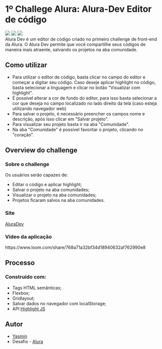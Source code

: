 # 1º Challege Alura: Alura-Dev Editor de código
 <div>
 <img src="https://img.shields.io/badge/HTML-239120?style=for-the-badge&logo=html5&logoColor=white" target="_blank">
 <img src="https://img.shields.io/badge/CSS-239120?&style=for-the-badge&logo=css3&logoColor=white" target="_blank">
 <img src="https://img.shields.io/badge/JavaScript-F7DF1E?style=for-the-badge&logo=javascript&logoColor=black" target="_blank">
 </div>
 Alura Dev é um editor de código criado no primeiro challenge de front-end da Alura. O Alura Dev permite que você compartilhe seus códigos de maneira mais atraente, salvando os projetos na aba comunidade.
 <h2>Como utilizar</h2>
 <ul>
 <li>Para utilizar o editor de código, basta clicar no campo do editor e começar a digitar seu código. Caso deseje aplicar highlight no código, basta selecionar a linguagem e clicar no botão "Visualizar com highlight".</li>
 <li>É possível alterar a cor de fundo do editor, para isso basta selecionar a cor que deseja no campo localizado no lado direito da tela (caso esteja utilizando navegador web)</li>
 <li>Para salvar o projeto, é necessário preencher os campos nome e descrição, após isso clicar em "Salvar projeto".</li>
 <li>Para visualizar seu projeto basta ir na aba "Comunidade".</li>
 <li>Na aba "Comunidade" é possível favoritar o projeto, clicando no "coração".</li>
 </ul>
 <h2> Overview do challenge </h2>
 <h3>Sobre o challenge</h3>
 <p>Os usuários serão capazes de:</p>
 <ul>
 <li>Editar o código e aplicar highlight;</li>
 <li>Salvar o projeto na aba comunidades;</li>
 <li>Visualizar o projeto na aba comunidades;</li>
 <li>Projetos ficaram salvos na aba comunidades.</li>
 </ul>
 <h3>Site</h3>
 <a href="https://yasmingonc.github.io/formacao-frontend-alura/alura-challenge/aluraDev/" target="_blank">AluraDev</a>
 <h3>Vídeo da aplicação</h3>
 https://www.loom.com/share/768a71a32bf34d18940632af762990e8
 <h2> Processo </h2>
 <h3>Construído com:</h3>
 <ul>
 <li>Tags HTML semânticas;</li>
 <li>Flexbox;</li>
 <li>Gridlayout;</li>
 <li>Salvar dados no navegador com localStorage;</li>
 <li>API <a href="https://highlightjs.org/" target="_blank">Highlight JS</a></li>
 </ul>
 <h2> Autor </h2>
 <ul>
 <li><a href="https://highlightjs.org/" target="_blank">Yasmin</a></li>
 <li>Desafio - <a href="https://www.alura.com.br/challenges/front-end?host=https://cursos.alura.com.br" target="_blank">Alura</a></li>
 </ul>
